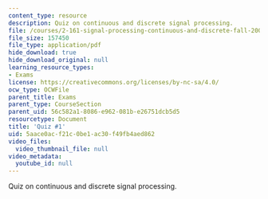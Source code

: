 ```yaml
---
content_type: resource
description: Quiz on continuous and discrete signal processing.
file: /courses/2-161-signal-processing-continuous-and-discrete-fall-2008/5aace0acf21c0be1ac30f49fb4aed862_quiz1_07.pdf
file_size: 157450
file_type: application/pdf
hide_download: true
hide_download_original: null
learning_resource_types:
- Exams
license: https://creativecommons.org/licenses/by-nc-sa/4.0/
ocw_type: OCWFile
parent_title: Exams
parent_type: CourseSection
parent_uid: 56c582a1-8086-e962-081b-e26751dcb5d5
resourcetype: Document
title: 'Quiz #1'
uid: 5aace0ac-f21c-0be1-ac30-f49fb4aed862
video_files:
  video_thumbnail_file: null
video_metadata:
  youtube_id: null
---
```

Quiz on continuous and discrete signal processing.